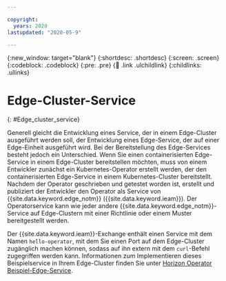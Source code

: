 ```yaml
---

copyright:
  years: 2020
lastupdated: "2020-05-9"

---
```


{:new_window: target="blank"}
{:shortdesc: .shortdesc}
{:screen: .screen}
{:codeblock: .codeblock}
{:pre: .pre}
{:child: .link .ulchildlink}
{:childlinks: .ullinks}

# Edge-Cluster-Service
{: #Edge_cluster_service}

Generell gleicht die Entwicklung eines Service, der in einem Edge-Cluster ausgeführt werden soll, der Entwicklung eines Edge-Service, der auf einer Edge-Einheit ausgeführt wird. Bei der Bereitstellung des Edge-Services besteht jedoch ein Unterschied. Wenn Sie einen containerisierten Edge-Service in einem Edge-Cluster bereitstellen möchten, muss von einem Entwickler zunächst ein Kubernetes-Operator erstellt werden, der den containerisierten Edge-Service in einem Kubernetes-Cluster bereitstellt. Nachdem der Operator geschrieben und getestet worden ist, erstellt und publiziert der Entwickler den Operator als Service von {{site.data.keyword.edge_notm}} ({{site.data.keyword.ieam}}). Der Operatorservice kann wie jeder andere {{site.data.keyword.edge_notm}}-Service auf Edge-Clustern mit einer Richtlinie oder einem Muster bereitgestellt werden.

Der {{site.data.keyword.ieam}}-Exchange enthält einen Service mit dem Namen `hello-operator`, mit dem Sie einen Port auf dem Edge-Cluster zugänglich machen können, sodass auf ihn extern mit dem `curl`-Befehl zugegriffen werden kann. Informationen zum Implementieren dieses Beispielservice in Ihrem Edge-Cluster finden Sie unter [Horizon Operator Beispiel-Edge-Service](https://github.com/open-horizon/examples/tree/v2.27/edge/services/hello-operator#-using-the-operator-example-edge-service-with-deployment-policy).
